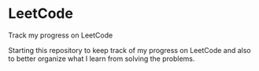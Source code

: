 # LeetCode
Track my progress on LeetCode

Starting this repository to keep track of my progress on LeetCode and also to better organize what I learn from solving the problems.
